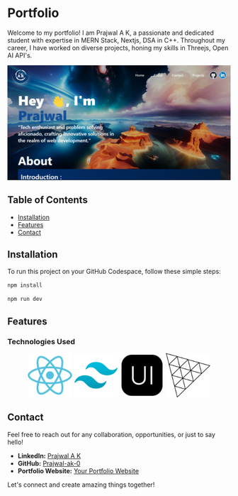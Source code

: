 # Portfolio

Welcome to my portfolio! I am Prajwal A K, a passionate and dedicated student with expertise in MERN Stack, Nextjs, DSA in C++. Throughout my career, I have worked on diverse projects, honing my skills in Threejs, Open AI API's.

![Home Page](src/assets/HomePage.png)

## Table of Contents

- [Installation](#installation)
- [Features](#features)
- [Contact](#contact)

## Installation

To run this project on your GitHub Codespace, follow these simple steps:
```bash
npm install
```

```bash
npm run dev
```

## Features

### Technologies Used
<div align="center">
  <img src="src/assets/tech/reactjs.png" alt="React" title="React" width="100px" height="100px">
  <img src="src/assets/tech/tailwind.png" alt="Tailwind CSS" title="Tailwind CSS" width="100px" height="100px">
  <img src="src/assets/tech/nextui.png" alt="Next UI" title="Next UI" width="100px" height="100px">
  <img src="src/assets/tech/threejs.png" alt="Three.js" title="Three.js" width="100px" height="100px">
</div>

## Contact

Feel free to reach out for any collaboration, opportunities, or just to say hello!

- **LinkedIn:** [Prajwal A K](https://www.linkedin.com/in/prajwal-ak-802552191)
- **GitHub:** [Prajwal-ak-0](https://github.com/Prajwal-ak-0)
- **Portfolio Website:** [Your Portfolio Website](https://my-portfolio-nine-chi-51.vercel.app/)

Let's connect and create amazing things together!

